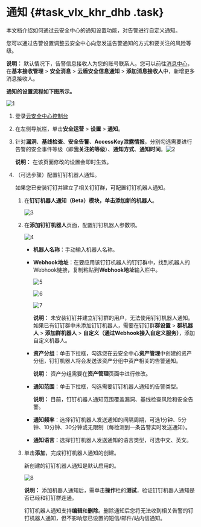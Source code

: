 # 通知 {#task_vlx_khr_dhb .task}

本文档介绍如何通过云安全中心的通知设置功能，对告警进行自定义通知。

您可以通过告警设置调整云安全中心向您发送告警通知的方式和要关注的风险等级。

**说明：** 默认情况下，告警信息接收人为您的账号联系人。您可以前往[消息中心](https://notifications.console.aliyun.com/#/subscribeMsg)，在**基本接收管理** \> **安全消息** \> **云盾安全信息通知** \> **添加消息接收人**中，新增更多消息接收人。

**通知的设置流程如下图所示。**

![1](http://static-aliyun-doc.oss-cn-hangzhou.aliyuncs.com/assets/img/146807/156404883151025_zh-CN.png)

1.  登录[云安全中心控制台](https://yundun.console.aliyun.com/?p=sas)
2.  在左侧导航栏，单击**安全运营** \> **设置** \> **通知**。
3.  针对**漏洞**、**基线检查**、**安全告警**、**AccessKey泄露情报**，分别勾选需要进行告警的安全事件等级（即**我关注的等级**）、**通知方式**、**通知时间**。![2](http://static-aliyun-doc.oss-cn-hangzhou.aliyuncs.com/assets/img/146807/156404883151027_zh-CN.png)

 

    **说明：** 在该页面修改的设置会即时生效。

4.  （可选步骤）配置钉钉机器人通知。 

    如果您已安装钉钉并建立了相关钉钉群，可配置钉钉机器人通知。

    1.  在**钉钉机器人通知（Beta）**模块，单击**添加新的机器人**。

        ![3](http://static-aliyun-doc.oss-cn-hangzhou.aliyuncs.com/assets/img/146807/156404883151028_zh-CN.png)

    2.  在**添加钉钉机器人**页面，配置钉钉机器人参数项。

        ![4](http://static-aliyun-doc.oss-cn-hangzhou.aliyuncs.com/assets/img/146807/156404883151029_zh-CN.png)

        -   **机器人名称**：手动输入机器人名称。
        -   **Webhook地址**：在要应用该钉钉机器人的钉钉群中，找到机器人的Webhook链接，复制粘贴到**Webhook地址**输入栏中。

            ![5](http://static-aliyun-doc.oss-cn-hangzhou.aliyuncs.com/assets/img/146807/156404883251030_zh-CN.png)

            ![6](http://static-aliyun-doc.oss-cn-hangzhou.aliyuncs.com/assets/img/146807/156404883251032_zh-CN.png)

            ![7](http://static-aliyun-doc.oss-cn-hangzhou.aliyuncs.com/assets/img/146807/156404883251033_zh-CN.png)

            **说明：** 未安装钉钉并建立钉钉群的用户，无法使用钉钉机器人通知。如果已有钉钉群中未添加钉钉机器人，需要在钉钉群**群设置** \> **群机器人** \> **添加群机器人** \> **自定义（通过Webhook接入自定义服务）**，添加自定义机器人。

        -   **资产分组**：单击下拉框，勾选您在云安全中心**资产管理**中创建的资产分组，钉钉机器人将会发送该资产分组中资产相关的告警通知。

            **说明：** 资产分组需要在**资产管理**页面中进行修改。

        -   **通知范围**：单击下拉框，勾选需要钉钉机器人通知的告警类型。

            **说明：** 目前，钉钉机器人通知范围覆盖漏洞、基线检查风险和安全告警。

        -   **通知频率**：选择钉钉机器人发送通知的间隔周期，可选1分钟、5分钟、10分钟、30分钟或无限制（每检测到一条告警实时发送通知）。
        -   **通知语言**：选择钉钉机器人发送通知的语言类型，可选中文、英文。
    3.  单击**添加**，完成钉钉机器人通知的创建。

        新创建的钉钉机器人通知是默认启用的。

        ![8](http://static-aliyun-doc.oss-cn-hangzhou.aliyuncs.com/assets/img/146807/156404883251036_zh-CN.png)

        **说明：** 添加机器人通知后，需单击**操作**栏的**测试**，验证钉钉机器人通知是否已经和钉钉群连通。

        钉钉机器人通知支持**编辑**和**删除**。删除通知后您将无法收到相关告警的钉钉机器人通知，但不影响您已设置的短信/邮件/站内信通知。


